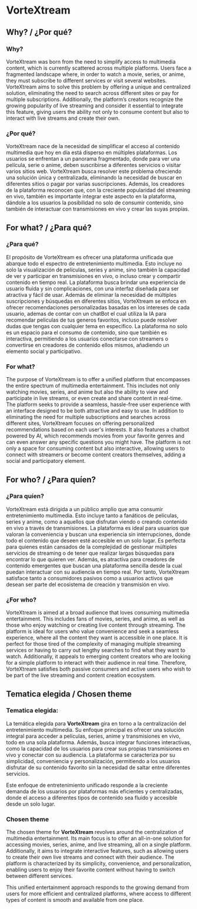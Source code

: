 # VorteXtream
## Why? / ¿Por qué?
### Why?
VorteXtream was born from the need to simplify access to multimedia content, which is currently scattered across multiple platforms. Users face a fragmented landscape where, in order to watch a movie, series, or anime, they must subscribe to different services or visit several websites. VorteXtream aims to solve this problem by offering a unique and centralized solution, eliminating the need to search across different sites or pay for multiple subscriptions. Additionally, the platform’s creators recognize the growing popularity of live streaming and consider it essential to integrate this feature, giving users the ability not only to consume content but also to interact with live streams and create their own.
### ¿Por qué?
VorteXtream nace de la necesidad de simplificar el acceso al contenido multimedia que hoy en día está disperso en múltiples plataformas. Los usuarios se enfrentan a un panorama fragmentado, donde para ver una película, serie o anime, deben suscribirse a diferentes servicios o visitar varios sitios web. VorteXtream busca resolver este problema ofreciendo una solución única y centralizada, eliminando la necesidad de buscar en diferentes sitios o pagar por varias suscripciones. Además, los creadores de la plataforma reconocen que, con la creciente popularidad del streaming en vivo, también es importante integrar este aspecto en la plataforma, dándole a los usuarios la posibilidad no solo de consumir contenido, sino también de interactuar con transmisiones en vivo y crear las suyas propias.
## For what? / ¿Para qué?
### ¿Para qué?
El propósito de VorteXtream es ofrecer una plataforma unificada que abarque todo el espectro de entretenimiento multimedia. Esto incluye no solo la visualización de películas, series y anime, sino también la capacidad de ver y participar en transmisiones en vivo, o incluso crear y compartir contenido en tiempo real. La plataforma busca brindar una experiencia de usuario fluida y sin complicaciones, con una interfaz diseñada para ser atractiva y fácil de usar. Además de eliminar la necesidad de múltiples suscripciones y búsquedas en diferentes sitios, VorteXtream se enfoca en ofrecer recomendaciones personalizadas basadas en los intereses de cada usuario, ademas de contar con un chatBot el cual utiliza la IA para recomendar peliculas de tus generos favoritos, incluso puede resolver dudas que tengas con cualquier tema en especifico. La plataforma no solo es un espacio para el consumo de contenido, sino que también es interactiva, permitiendo a los usuarios conectarse con streamers o convertirse en creadores de contenido ellos mismos, añadiendo un elemento social y participativo.
### For what?
The purpose of VorteXtream is to offer a unified platform that encompasses the entire spectrum of multimedia entertainment. This includes not only watching movies, series, and anime but also the ability to view and participate in live streams, or even create and share content in real-time. The platform seeks to provide a seamless, hassle-free user experience with an interface designed to be both attractive and easy to use. In addition to eliminating the need for multiple subscriptions and searches across different sites, VorteXtream focuses on offering personalized recommendations based on each user's interests. It also features a chatbot powered by AI, which recommends movies from your favorite genres and can even answer any specific questions you might have. The platform is not only a space for consuming content but also interactive, allowing users to connect with streamers or become content creators themselves, adding a social and participatory element.
## For who? / ¿Para quíen?
### ¿Para quíen?
 VorteXtream está dirigida a un público amplio que ama consumir entretenimiento multimedia. Esto incluye tanto a fanáticos de películas, series y anime, como a aquellos que disfrutan viendo o creando contenido en vivo a través de transmisiones. La plataforma es ideal para usuarios que valoran la conveniencia y buscan una experiencia sin interrupciones, donde todo el contenido que deseen esté accesible en un solo lugar. Es perfecta para quienes están cansados de la complejidad de gestionar múltiples servicios de streaming o de tener que realizar largas búsquedas para encontrar lo que quieren ver. Además, es atractiva para creadores de contenido emergentes que buscan una plataforma sencilla desde la cual puedan interactuar con su audiencia en tiempo real. Por tanto, VorteXtream satisface tanto a consumidores pasivos como a usuarios activos que desean ser parte del ecosistema de creación y transmisión en vivo.
### ¿For who?

VorteXtream is aimed at a broad audience that loves consuming multimedia entertainment. This includes fans of movies, series, and anime, as well as those who enjoy watching or creating live content through streaming. The platform is ideal for users who value convenience and seek a seamless experience, where all the content they want is accessible in one place. It is perfect for those tired of the complexity of managing multiple streaming services or having to carry out lengthy searches to find what they want to watch. Additionally, it appeals to emerging content creators who are looking for a simple platform to interact with their audience in real time. Therefore, VorteXtream satisfies both passive consumers and active users who wish to be part of the live streaming and content creation ecosystem.
## Tematica elegida / Chosen theme
### Tematica elegida:
La temática elegida para **VorteXtream** gira en torno a la centralización del entretenimiento multimedia. Su enfoque principal es ofrecer una solución integral para acceder a películas, series, anime y transmisiones en vivo, todo en una sola plataforma. Además, busca integrar funciones interactivas, como la capacidad de los usuarios para crear sus propias transmisiones en vivo y conectar con su audiencia. La plataforma se caracteriza por su simplicidad, conveniencia y personalización, permitiendo a los usuarios disfrutar de su contenido favorito sin la necesidad de saltar entre diferentes servicios.

Este enfoque de entretenimiento unificado responde a la creciente demanda de los usuarios por plataformas más eficientes y centralizadas, donde el acceso a diferentes tipos de contenido sea fluido y accesible desde un solo lugar.
### Chosen theme
The chosen theme for **VorteXtream** revolves around the centralization of multimedia entertainment. Its main focus is to offer an all-in-one solution for accessing movies, series, anime, and live streaming, all on a single platform. Additionally, it aims to integrate interactive features, such as allowing users to create their own live streams and connect with their audience. The platform is characterized by its simplicity, convenience, and personalization, enabling users to enjoy their favorite content without having to switch between different services.

This unified entertainment approach responds to the growing demand from users for more efficient and centralized platforms, where access to different types of content is smooth and available from one place.